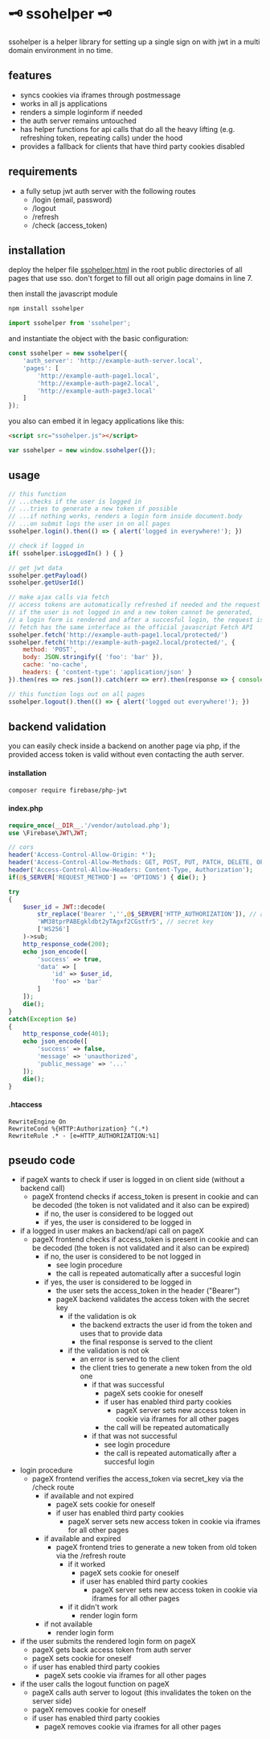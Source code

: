 # 🗝️ ssohelper 🗝️

ssohelper is a helper library for setting up a single sign on with jwt in a multi domain environment in no time.

## features

- syncs cookies via iframes through postmessage
- works in all js applications
- renders a simple loginform if needed
- the auth server remains untouched
- has helper functions for api calls that do all the heavy lifting (e.g. refreshing token, repeating calls) under the hood
- provides a fallback for clients that have third party cookies disabled

## requirements

- a fully setup jwt auth server with the following routes
  - /login (email, password)
  - /logout
  - /refresh
  - /check (access_token)

## installation

deploy the helper file [ssohelper.html](https://github.com/vielhuber/ssohelper/blob/master/_dist/ssohelper.html) in the root public directories of all pages that use sso. don't forget to fill out all origin page domains in line 7.

then install the javascript module
```bash
npm install ssohelper
```
```js
import ssohelper from 'ssohelper';
```

and instantiate the object with the basic configuration:
```js
const ssohelper = new ssohelper({
    'auth_server': 'http://example-auth-server.local',
    'pages': [
        'http://example-auth-page1.local',
        'http://example-auth-page2.local',
        'http://example-auth-page3.local'
    ]
});
```

you also can embed it in legacy applications like this:
```html
<script src="ssohelper.js"></script>
```
```js
var ssohelper = new window.ssohelper({});
```

## usage

```js
// this function
// ...checks if the user is logged in
// ...tries to generate a new token if possible
// ...if nothing works, renders a login form inside document.body
// ...on submit logs the user in on all pages
ssohelper.login().then(() => { alert('logged in everywhere!'); })

// check if logged in
if( ssohelper.isLoggedIn() ) { }

// get jwt data
ssohelper.getPayload()
ssohelper.getUserId()

// make ajax calls via fetch
// access tokens are automatically refreshed if needed and the request then is called again
// if the user is not logged in and a new token cannot be generated,
// a login form is rendered and after a succesful login, the request is again repeated
// fetch has the same interface as the official javascript Fetch API
ssohelper.fetch('http://example-auth-page1.local/protected/')
ssohelper.fetch('http://example-auth-page2.local/protected/', {
    method: 'POST',
    body: JSON.stringify({ 'foo': 'bar' }),
    cache: 'no-cache',
    headers: { 'content-type': 'application/json' }
}).then(res => res.json()).catch(err => err).then(response => { console.log(response); })

// this function logs out on all pages
ssohelper.logout().then(() => { alert('logged out everywhere!'); })
```

## backend validation

you can easily check inside a backend on another page via php, if the provided access token is valid without even contacting the auth server.

#### installation

```bash
composer require firebase/php-jwt
```

#### index.php
```php
require_once(__DIR__.'/vendor/autoload.php');
use \Firebase\JWT\JWT;

// cors
header('Access-Control-Allow-Origin: *');
header('Access-Control-Allow-Methods: GET, POST, PUT, PATCH, DELETE, OPTIONS');
header('Access-Control-Allow-Headers: Content-Type, Authorization');
if(@$_SERVER['REQUEST_METHOD'] == 'OPTIONS') { die(); }

try
{
    $user_id = JWT::decode(
        str_replace('Bearer ','',@$_SERVER['HTTP_AUTHORIZATION']), // access token
        'WM38tprPABEgkldbt2yTAgxf2CGstfr5', // secret key
        ['HS256']
    )->sub;
    http_response_code(200);
    echo json_encode([
        'success' => true,
        'data' => [
            'id' => $user_id,
            'foo' => 'bar'
        ]
    ]);
    die();
}
catch(Exception $e)
{
    http_response_code(401);
    echo json_encode([
        'success' => false,
        'message' => 'unauthorized',
        'public_message' => '...'
    ]);
    die();
}
```

#### .htaccess
```.htaccess
RewriteEngine On
RewriteCond %{HTTP:Authorization} ^(.*)
RewriteRule .* - [e=HTTP_AUTHORIZATION:%1]
```

## pseudo code

- if pageX wants to check if user is logged in on client side (without a backend call)
    - pageX frontend checks if access_token is present in cookie and can be decoded (the token is not validated and it also can be expired)
        - if no, the user is considered to be logged out
        - if yes, the user is considered to be logged in
- if a logged in user makes an backend/api call on pageX
    - pageX frontend checks if access_token is present in cookie and can be decoded (the token is not validated and it also can be expired)
        - if no, the user is considered to be not logged in
            - see login procedure
            - the call is repeated automatically after a succesful login
        - if yes, the user is considered to be logged in
            - the user sets the access_token in the header ("Bearer")
            - pageX backend validates the access token with the secret key
                - if the validation is ok
                    - the backend extracts the user id from the token and uses that to provide data
                    - the final response is served to the client
                - if the validation is not ok
                    - an error is served to the client
                    - the client tries to generate a new token from the old one
                        - if that was successful
                            - pageX sets cookie for oneself
                            - if user has enabled third party cookies                            
                                - pageX server sets new access token in cookie via iframes for all other pages
                            - the call will be repeated automatically
                        - if that was not successful
                            - see login procedure
                            - the call is repeated automatically after a succesful login
- login procedure
    - pageX frontend verifies the access_token via secret_key via the /check route
        - if available and not expired
            - pageX sets cookie for oneself
            - if user has enabled third party cookies
                - pageX server sets new access token in cookie via iframes for all other pages
        - if available and expired
            - pageX frontend tries to generate a new token from old token via the /refresh route
                - if it worked
                    - pageX sets cookie for oneself
                    - if user has enabled third party cookies                
                        - pageX server sets new access token in cookie via iframes for all other pages
                - if it didn't work
                    - render login form
        - if not available
            - render login form
- if the user submits the rendered login form on pageX
    - pageX gets back access token from auth server
    - pageX sets cookie for oneself
    - if user has enabled third party cookies
        - pageX sets cookie via iframes for all other pages
- if the user calls the logout function on pageX
    - pageX calls auth server to logout (this invalidates the token on the server side)
    - pageX removes cookie for oneself
    - if user has enabled third party cookies
        - pageX removes cookie via iframes for all other pages